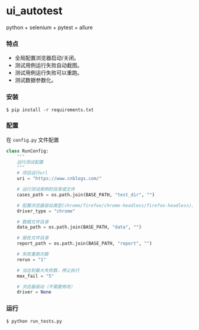# ui_autotest
python + selenium + pytest + allure

### 特点

* 全局配置浏览器启动/关闭。
* 测试用例运行失败自动截图。
* 测试用例运行失败可以重跑。
* 测试数据参数化。

### 安装

```shell
$ pip install -r requirements.txt
```

### 配置

在 `config.py` 文件配置

```python
class RunConfig:
    """
    运行测试配置
    """
    # 项目运行url
    uri = "https://www.cnblogs.com/"

    # 运行测试用例的目录或文件
    cases_path = os.path.join(BASE_PATH, "test_dir", "")

    # 配置浏览器驱动类型(chrome/firefox/chrome-headless/firefox-headless)。
    driver_type = "chrome"

    # 数据文件目录
    data_path = os.path.join(BASE_PATH, "data", "")

    # 报告文件目录
    report_path = os.path.join(BASE_PATH, "report", "")

    # 失败重跑次数
    rerun = "1"

    # 当达到最大失败数，停止执行
    max_fail = "5"

    # 浏览器驱动（不需要修改）
    driver = None
```

### 运行

```shell
$ python run_tests.py
```
